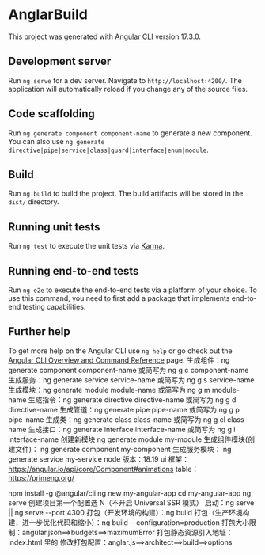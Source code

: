 # AnglarBuild

This project was generated with [Angular CLI](https://github.com/angular/angular-cli) version 17.3.0.

## Development server

Run `ng serve` for a dev server. Navigate to `http://localhost:4200/`. The application will automatically reload if you change any of the source files.

## Code scaffolding

Run `ng generate component component-name` to generate a new component. You can also use `ng generate directive|pipe|service|class|guard|interface|enum|module`.

## Build

Run `ng build` to build the project. The build artifacts will be stored in the `dist/` directory.

## Running unit tests

Run `ng test` to execute the unit tests via [Karma](https://karma-runner.github.io).

## Running end-to-end tests

Run `ng e2e` to execute the end-to-end tests via a platform of your choice. To use this command, you need to first add a package that implements end-to-end testing capabilities.

## Further help

To get more help on the Angular CLI use `ng help` or go check out the [Angular CLI Overview and Command Reference](https://angular.io/cli) page.
生成组件：ng generate component component-name 或简写为 ng g c component-name
生成服务：ng generate service service-name 或简写为 ng g s service-name
生成模块：ng generate module module-name 或简写为 ng g m module-name
生成指令：ng generate directive directive-name 或简写为 ng g d directive-name
生成管道：ng generate pipe pipe-name 或简写为 ng g p pipe-name
生成类：ng generate class class-name 或简写为 ng g cl class-name
生成接口：ng generate interface interface-name 或简写为 ng g i interface-name
创建新模块
ng generate module my-module
生成组件模块(创建文件)：
ng generate component my-component
生成服务模块：
ng generate service my-service
node 版本：18.19
ui 框架：https://angular.io/api/core/Component#animations
table：https://primeng.org/

npm install -g @angular/cli
ng new my-angular-app
cd my-angular-app
ng serve
创建项目第一个配置选 N（不开启 Universal SSR 模式）
启动：ng serve || ng serve --port 4300
打包（开发环境的构建）：ng build
打包（生产环境构建，进一步优化代码和缩小）：ng build --configuration=production
打包大小限制：angular.json==>budgets==>maximumError
打包静态资源引入地址：index.html 里的<base href="/browser/">
修改打包配置：anglar.js==>architect==>build==>options
